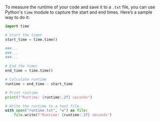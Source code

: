 To measure the runtime of your code and save it to a ```.txt``` file, you can use Python's ```time``` module to capture the start and end times. Here’s a sample way to do it:


```python
import time

# Start the timer
start_time = time.time()

###...
###...
###...

# End the timer
end_time = time.time()

# Calculate runtime
runtime = end_time - start_time

# Print runtime
print(f"Runtime: {runtime:.2f} seconds")

# Write the runtime to a text file
with open("runtime.txt", "w") as file:
    file.write(f"Runtime: {runtime:.2f} seconds")

```
